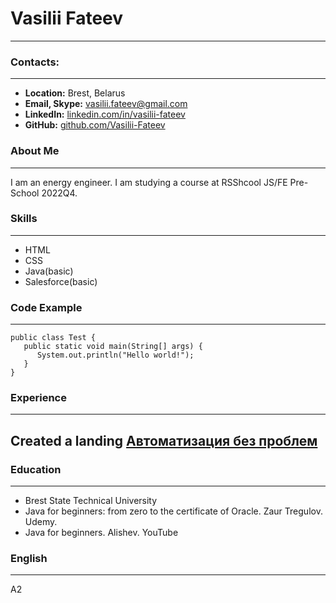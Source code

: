 # Vasilii Fateev
---
### Contacts:
---
+ **Location:** Brest, Belarus
+ **Email, Skype:** vasilii.fateev@gmail.com
+ **LinkedIn:** [linkedin.com/in/vasilii-fateev](https://linkedin.com/in/vasilii-fateev)
+ **GitHub:** [github.com/Vasilii-Fateev](https://github.com/Vasilii-Fateev)

### About Me
---
I am an energy engineer. I am studying a course at RSShcool JS/FE Pre-School 2022Q4.
### Skills
---
+ HTML
+ CSS
+ Java(basic)
+ Salesforce(basic)
### Code Example
---
```
public class Test {
   public static void main(String[] args) {
      System.out.println("Hello world!");
   }
}
```
### Experience
---
Created a landing [**Автоматизация без проблем**](https://a-no-problem.by/)
---
### Education
---
+ Brest State Technical University
+ Java for beginners: from zero to the certificate of Oracle. Zaur Tregulov. Udemy.
+ Java for beginners. Alishev. YouTube
### English
---
A2
